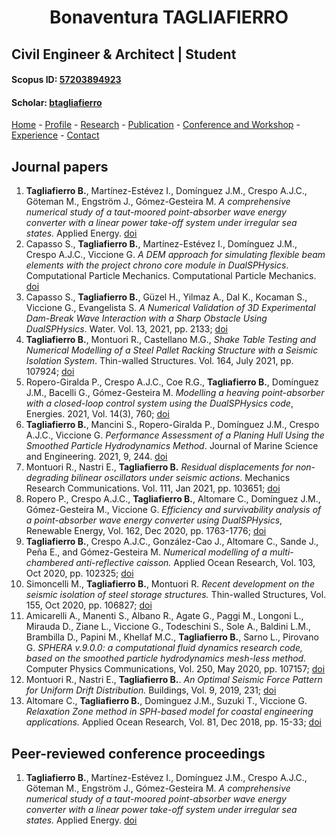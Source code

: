
#  <center> Bonaventura TAGLIAFIERRO <center> #

##  Civil Engineer & Architect | Student 

####  Scopus ID: [57203894923](https://www.scopus.com/authid/detail.uri?authorId=57203894923)
####  Scholar: [btagliafierro](https://scholar.google.com/citations?hl=en&user=JX-TrjQAAAAJ)
[Home](index.md) - [Profile](profile.md) - [Research](research.md) - [Publication](publication.md) - [Conference and Workshop](events.md) - [Experience](experience.md) - [Contact](contact.md) 

## Journal papers

<ol start="1">
  <li>
  <b>Tagliafierro B.</b>, Martínez-Estévez I., Domínguez J.M., Crespo A.J.C., Göteman M., Engström J., Gómez-Gesteira M. <i>A comprehensive numerical study of a taut-moored point-absorber wave energy converter with a linear power take-off system under irregular sea states.</i> Applied Energy. <a href="https://doi.org/10.1016/j.apenergy.2022.118629">doi</a>
  </li> 
  <li> Capasso S., <b>Tagliafierro B.</b>, Martínez-Estévez I., Domínguez J.M., Crespo A.J.C., Viccione G. <i>A DEM approach for simulating flexible beam elements with the project chrono core module in DualSPHysics</i>. Computational Particle Mechanics. Computational Particle Mechanics. <a href="https://doi.org/10.1007/s40571-021-00451-9">doi</a>
  </li>
    <li> Capasso S., <b>Tagliafierro B.</b>, Güzel H., Yilmaz A., Dal K., Kocaman S., Viccione G., Evangelista S. <i> A Numerical Validation of 3D Experimental Dam-Break Wave Interaction with a Sharp Obstacle Using DualSPHysics</i>. Water. Vol. 13, 2021, pp. 2133; <a href="https://doi.org/10.1007/s40571-021-00451-9">doi</a>
  </li>
    <li> <b>Tagliafierro B.</b>, Montuori R., Castellano M.G., <i>Shake Table Testing and Numerical Modelling of a Steel Pallet Racking Structure with a Seismic Isolation System</i>. Thin-walled Structures. Vol. 164, July 2021, pp. 107924; <a href="https://doi.org/10.1016/j.tws.2021.107924">doi</a>
  </li>
    <li> Ropero-Giralda P., Crespo A.J.C., Coe R.G., <b>Tagliafierro B.</b>, Domínguez  J.M., Bacelli G., Gómez-Gesteira M. <i> Modelling a heaving point-absorber with a closed-loop control system using the DualSPHysics code</i>, Energies. 2021, Vol. 14(3), 760; <a href="https://doi.org/10.3390/en14030760">doi</a>
  </li>    
    <li> <b>Tagliafierro B.</b>, Mancini S., Ropero-Giralda P., Domínguez J.M., Crespo A.J.C., Viccione G. <i> Performance Assessment of a Planing Hull Using the Smoothed Particle Hydrodynamics Method</i>. Journal of Marine Science and Engineering. 2021, 9, 244. <a href="https://doi.org/10.3390/jmse9030244">doi</a>
  </li>
   <li> Montuori R., Nastri E., <b>Tagliafierro B.</b> <i> Residual displacements for non-degrading bilinear oscillators under seismic actions</i>. Mechanics Research Communications. Vol. 111, Jan 2021, pp. 103651; <a href="https://doi.org/10.1016/j.mechrescom.2020.103651">doi</a>
  </li>
    <li> Ropero P., Crespo A.J.C., <b>Tagliafierro B.</b>, Altomare C., Domínguez J.M., Gómez-Gesteira M., Viccione G. <i> Efficiency and survivability analysis of a point-absorber wave energy converter using DualSPHysics</i>, Renewable Energy, Vol. 162, Dec 2020, pp. 1763-1776; <a href="https://doi.org/10.1016/j.renene.2020.10.012">doi</a>
  </li>
    <li> <b>Tagliafierro B.</b>, Crespo A.J.C., González-Cao J., Altomare C., Sande J., Peña E., and Gómez-Gesteira M.<i> Numerical modelling of a multi-chambered anti-reflective caisson.</i> Applied Ocean Research, Vol. 103, Oct 2020, pp. 102325; <a href="https://doi.org/10.1016/j.apor.2020.102325">doi</a>
  </li>
    <li> Simoncelli M., <b>Tagliafierro B.</b>, Montuori R.<i> Recent development on the seismic isolation of steel storage structures.</i> Thin-walled Structures, Vol. 155, Oct 2020, pp. 106827; <a href="https://doi.org/10.1016/j.tws.2020.106827">doi</a>
  </li>
      <li> Amicarelli A., Manenti S., Albano R., Agate G., Paggi M., Longoni L., Mirauda D., Ziane L., Viccione G., Todeschini S., Sole A., Baldini L.M., Brambilla D., Papini M., Khellaf M.C., <b>Tagliafierro B.</b>, Sarno L., Pirovano G.<i> SPHERA v.9.0.0: a computational fluid dynamics research code, based on the smoothed particle hydrodynamics mesh-less method.</i> Computer Physics Communications, Vol. 250, May 2020, pp. 107157; <a href="https://doi.org/10.1016/j.cpc.2020.107157">doi</a>
  </li>
      <li> Montuori R., Nastri E., <b>Tagliafierro B.</b>.<i> An Optimal Seismic Force Pattern for Uniform Drift Distribution.</i> Buildings, Vol. 9, 2019, 231; <a href="https://doi.org/10.3390/buildings9110231">doi</a>
  </li>
    <li> Altomare C., <b>Tagliafierro B.</b>, Dominguez J.M., Suzuki T., Viccione G.<i> Relaxation Zone method in SPH-based model for coastal engineering applications.</i> Applied Ocean Research, Vol. 81, Dec 2018, pp. 15-33; <a href="https://doi.org/10.1016/j.apor.2018.09.013">doi</a>
  </li> 
</ol>

## Peer-reviewed conference proceedings

<ol start="1">
  <li>
  <b>Tagliafierro B.</b>, Martínez-Estévez I., Domínguez J.M., Crespo A.J.C., Göteman M., Engström J., Gómez-Gesteira M. <i>A comprehensive numerical study of a taut-moored point-absorber wave energy converter with a linear power take-off system under irregular sea states.</i> Applied Energy. <a href="https://doi.org/10.1016/j.apenergy.2022.118629">doi</a>
  </li> 

</ol>